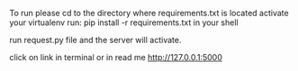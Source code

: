 To run please 
cd to the directory where requirements.txt is located
activate your virtualenv
run: pip install -r requirements.txt in your shell

run request.py file and the server will activate.

click on link in terminal or in read me
http://127.0.0.1:5000